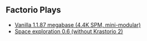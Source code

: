 ## Factorio Plays

- [Vanilla 1.1.87 megabase (4.4K SPM, mini-modular)](http://147.46.89.106:28008/megabase/)
- [Space exploration 0.6 (without Krastorio 2)](http://147.46.89.106:28008/space_exploration/)